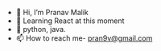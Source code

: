 - 👋 Hi, I’m Pranav Malik
- 👀 Learning React at this moment
- 🌱 python, java.
- 📫 How to reach me- pran9v@gmail.com
